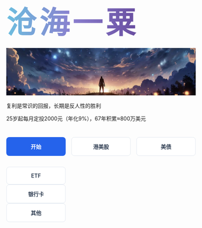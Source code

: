 <!-- _coverpage.md -->
<style>
  /* 按钮网格容器 */
  .btn-grid {
    display: grid;
    grid-template-columns: repeat(3, 1fr); /* 3列布局 */
    gap: 15px;
    max-width: 600px; /* 加宽容器容纳3个按钮 */
    margin: 40px auto;
  }

  /* 所有按钮基础样式 */
  .cover-btn {
    padding: 14px 10px; /* 统一高度 */
    text-align: center;
    border-radius: 8px;
    font-weight: 600;
    transition: all 0.3s ease;
    text-decoration: none !important;
    min-height: 46px; /* 确保统一高度 */
    box-sizing: border-box; /* 包含内边距 */
    display: flex;
    align-items: center;
    justify-content: center;
  }

  /* 主按钮样式 */
  .btn-main {
    background: #2563eb; /* 深蓝色背景 */
    color: white !important;
    grid-column: span 1; /* 占1列(与其他按钮相同) */
  }

  /* 次级按钮样式 */
  .btn-sub {
    background: white;
    border: 1px solid #e2e8f0;
    color: #334155 !important;
  }

  /* 悬停效果 - 所有按钮 */
  .cover-btn:hover {
    transform: translateY(-4px); /* 上浮效果 */
    box-shadow: 0 6px 12px rgba(37, 99, 235, 0.25); /* 蓝色阴影 */
  }
  
  /* 主按钮悬停特效 */
  .btn-main:hover {
    background: #1d4ed8; /* 颜色加深 */
  }
  
  /* 次级按钮悬停特效 */
  .btn-sub:hover {
    border-color: #3b82f6; /* 蓝色边框 */
    background: #f8fafc; /* 背景变浅 */
  }
</style>

<!-- 标题区域保持不变 -->
<div style="
  background: linear-gradient(90deg, #6CBEDF, #8A7ECE, #684D9F);
  -webkit-background-clip: text;
  background-clip: text;
  color: transparent;
  display: inline-block;
  font-family: 'Helvetica Neue', sans-serif;
  font-size: 5rem;
  font-weight: bold;
  letter-spacing: 0.1em;
  text-align: center;
  white-space: nowrap;
">沧海一粟</div>

![封面图](/topnew2.jpg)

<span>复利是常识的回报，长期是反人性的胜利</span>

<span>25岁起每月定投2000元（年化9%），67年积累≈800万美元</span>

<!-- 3列网格布局的按钮组 -->
<div class="btn-grid">
  <!-- 第一行 - 3个按钮 -->
  <a href="#/docs/港股/b.md" class="cover-btn btn-main">开始</a>
  <a href="#/docs/港股/盈立证券(香港)开户教程(2025).md" class="cover-btn btn-sub">港美股</a>
  <a href="#/docs/美债/美债投资指南.md" class="cover-btn btn-sub">美债</a>
  
  <!-- 第二行 - 3个按钮 -->
  <a href="#/docs/ETF/美国国债ETF.md" class="cover-btn btn-sub">ETF</a>
  <a href="#/docs/银行卡/香港银行账户介绍.md" class="cover-btn btn-sub">银行卡</a>
  <a href="#/docs/其他/联系.md" class="cover-btn btn-sub">其他</a>
</div>



